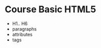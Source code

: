# Course Basic HTML5 
<ul>
    <li>H1.. H6</li>
    <li>paragraphs</li>
    <li>attributes</li>
    <li>tags</li>
</ul>